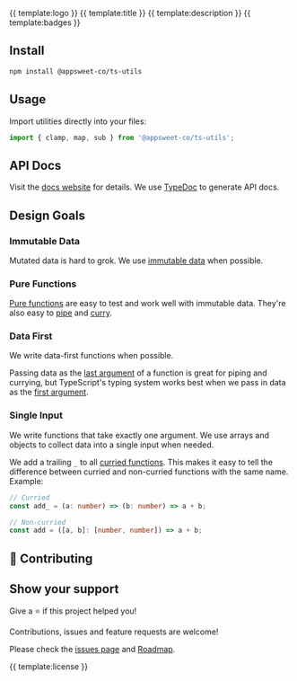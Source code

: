 {{ template:logo }}
{{ template:title }}
{{ template:description }}
{{ template:badges }}

## Install

```zsh
npm install @appsweet-co/ts-utils
```

## Usage

Import utilities directly into your files:

```ts
import { clamp, map, sub } from '@appsweet-co/ts-utils';
```

## API Docs

Visit the [docs website](https://appsweet-co.github.io/ts-utils/) for details. We use [TypeDoc](http://typedoc.org/) to generate API docs.

## Design Goals

### Immutable Data

Mutated data is hard to grok. We use [immutable data](https://en.wikipedia.org/wiki/Immutable_object) when possible.

### Pure Functions

[Pure functions](https://en.wikipedia.org/wiki/Pure_function) are easy to test and work well with immutable data. They're also easy to [pipe](https://en.wikipedia.org/wiki/Function_composition) and [curry](https://en.wikipedia.org/wiki/Currying).

### Data First

We write data-first functions when possible.

Passing data as the [last argument](https://dev.to/richytong/practical-functional-programming-in-javascript-data-last-1gjo) of a function is great for piping and currying, but TypeScript's typing system works best when we pass in data as the [first argument](https://basarat.gitbook.io/typescript/type-system/type-inference).

### Single Input

We write functions that take exactly one argument. We use arrays and objects to collect data into a single input when needed.

We add a trailing `_` to all [curried functions](https://en.wikipedia.org/wiki/Currying). This makes it easy to tell the difference between curried and non-curried functions with the same name. Example:

```ts
// Curried 
const add_ = (a: number) => (b: number) => a + b;

// Non-curried
const add = ([a, b]: [number, number]) => a + b;
```

## 🤝 Contributing

## Show your support

Give a ⭐️ if this project helped you!

Contributions, issues and feature requests are welcome!

Please check the [issues page](https://github.com/appsweet-co/ts-utils/issues) and [Roadmap](./ROADMAP.md).

{{ template:license }}
